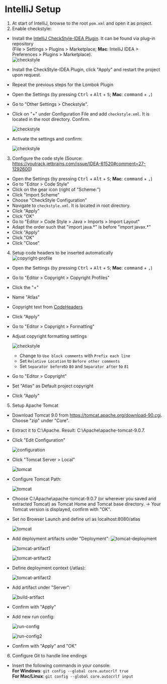 # IntelliJ Setup

1. At start of IntelliJ, browse to the root `pom.xml` and open it as project.
2. Enable checkstyle:
  - Install the [IntelliJ CheckStyle-IDEA Plugin](https://plugins.jetbrains.com/plugin/1065-checkstyle-idea). It can be found via plug-in repository  
  (File > Settings > Plugins > Marketplace; **Mac**: IntelliJ IDEA > Preferences > Plugins > Marketplace).  
    ![checkstyle](graphics/checkstyle.PNG)
    
  - Install the CheckStyle-IDEA Plugin, click "Apply" and restart the project upon request.
  - Repeat the previous steps for the Lombok Plugin
  - Open the Settings (by pressing <kbd>Ctrl</kbd> + <kbd>Alt</kbd> + <kbd>S</kbd>; **Mac**: <kbd>command</kbd> + <kbd>,</kbd>)
  - Go to "Other Settings > Checkstyle".
  - Click on "+" under Configuration File and add `checkstyle.xml`. It is located in the root directory. Confirm.
  
    ![checkstyle](graphics/checkstyle-config.PNG)
    
  - Activate the settings and confirm:
  
    ![checkstyle](graphics/checkstyle-active.PNG)  
   
3. Configure the code style (Source: <https://youtrack.jetbrains.com/issue/IDEA-61520#comment=27-1292600>)  
  - Open the Settings (by pressing <kbd>Ctrl</kbd> + <kbd>Alt</kbd> + <kbd>S</kbd>; **Mac**: <kbd>command</kbd> + <kbd>,</kbd>)  
  - Go to "Editor > Code Style"  
  - Click on the gear icon (right of "Scheme:")  
  - Click "Import Scheme"  
  - Choose "CheckStyle Configuration"
  - Navigate to `checkstyle.xml`. It is located in root directory.  
  - Click "Apply"
  - Click "OK"
  - Go to "Editor > Code Style > Java > Imports > Import Layout"
  - Adapt the order such that "import java.\*" is before "import javax.*"  
  - Click "Apply"
  - Click "OK"
  - Click "Close"  
  
4. Setup code headers to be inserted automatically  
    ![copyright-profile](graphics/copyright-profile-new.png)  
  - Open the Settings (by pressing <kbd>Ctrl</kbd> + <kbd>Alt</kbd> + <kbd>S</kbd>; **Mac**: <kbd>command</kbd> + <kbd>,</kbd>)  
  - Go to "Editor > Copyright > Copyright Profiles"  
  - Click the "+"  
  - Name "Atlas"  
  - Copyright text from [CodeHeaders](CodeHeaders.md)  
  - Click "Apply"
  - Go to "Editor > Copyright > Formatting"
  - Adjust copyright formatting settings
    
     ![checkstyle](graphics/formatting-copyright-new.png)
       - Change to `Use block comments` with `Prefix each line`
       - Set `Relative Location` to `Before other comments`
       - Set `Separator before`to `80` and `Separator after` to `81`
  - Go to "Editor > Copyright"
  - Set "Atlas" as Default project copyright
  - Click "Apply"
  
5. Setup Apache Tomcat
  - Download Tomcat 9.0 from https://tomcat.apache.org/download-90.cgi. Choose "zip" under "Core".
  - Extract it to C:\Apache. Result: C:\Apache\apache-tomcat-9.0.7.
  - Click "Edit Configuration"
    
    ![configuration](graphics/add-config.PNG)
    
  - Click "Tomcat Server > Local"
    
    ![tomcat](graphics/tomcat-first-step.PNG)
    
  - Configure Tomcat Path:

    ![tomcat](graphics/tomcat-second-step.PNG)
    
  - Choose C:\Apache\apache-tomcat-9.0.7 (or wherever you saved and extracted Tomcat) as Tomcat Home and Tomcat base directory. 
    -> Your Tomcat version is displayed, confirm with "OK". 
  - Set no Browser Launch and define url as localhost:8080/atlas
    
    ![tomcat](graphics/tomcat-after-launch.PNG)
    
  - Add deployment artifacts under "Deployment": 
    ![tomcat-deployment](graphics/tomcat-deployment.PNG)

    ![tomcat-artifact1](graphics/click-artifact.png)
    
    ![tomcat-artifact2](graphics/select-artifact-new.png)
    
  - Define deployment context (/atlas): 
    
    ![tomcat-artifact2](graphics/deployment-context.PNG)
    
  - Add artifact under "Server": 
    
    ![build-artifact](graphics/tomcat-build-option-new.png)
    
  - Confirm with "Apply"
    
  - Add new run config: 
    
     ![run-config](graphics/add-run-config.PNG)
     
     ![run-config2](graphics/run-config.png)
     
  - Confirm with "Apply" and "OK"
  
6. Configure Git to handle line endings
  - Insert the following commands in your console:  
  **For Windows**: `git config --global core.autocrlf true`  
  **For Mac/Linux**: `git config --global core.autocrlf input`

     
